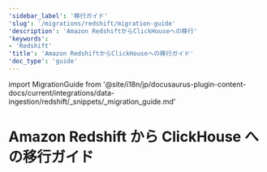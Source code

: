 ```yaml
---
'sidebar_label': '移行ガイド'
'slug': '/migrations/redshift/migration-guide'
'description': 'Amazon RedshiftからClickHouseへの移行'
'keywords':
- 'Redshift'
'title': 'Amazon RedshiftからClickHouseへの移行ガイド'
'doc_type': 'guide'
---
```


import MigrationGuide from '@site/i18n/jp/docusaurus-plugin-content-docs/current/integrations/data-ingestion/redshift/_snippets/_migration_guide.md'


# Amazon Redshift から ClickHouse への移行ガイド

<MigrationGuide/>

